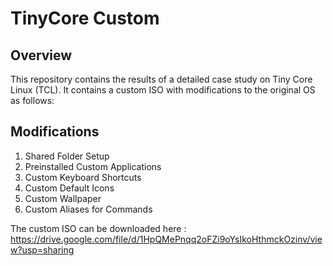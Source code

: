 # TinyCore Custom

## Overview

This repository contains the results of a detailed case study on Tiny Core Linux (TCL). It contains a custom ISO with modifications to the original OS as follows:

## Modifications

1. Shared Folder Setup
2. Preinstalled Custom Applications
3. Custom Keyboard Shortcuts
4. Custom Default Icons
5. Custom Wallpaper
6. Custom Aliases for Commands

The custom ISO can be downloaded here : https://drive.google.com/file/d/1HpQMePnqq2oFZi9oYsIkoHthmckOzinv/view?usp=sharing
